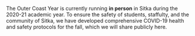 The Outer Coast Year is currently running **in person** in Sitka during the 2020-21 academic year. To ensure the safety of students, staffulty, and the community of Sitka, we have developed comprehensive COVID-19 health and safety protocols for the fall, which we will share publicly here.
